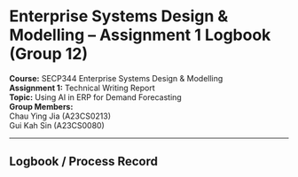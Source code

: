 # Enterprise Systems Design & Modelling – Assignment 1 Logbook (Group 12)

**Course:** SECP344 Enterprise Systems Design & Modelling  
**Assignment 1:** Technical Writing Report  
**Topic:** Using AI in ERP for Demand Forecasting  
**Group Members:**  
Chau Ying Jia (A23CS0213)  
Gui Kah Sin (A23CS0080)    

---

## Logbook / Process Record

